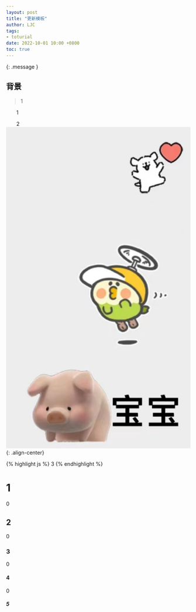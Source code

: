 ```yaml
---
layout: post
title: "更新模板"
author: LJC
tags:
- toturial
date: 2022-10-01 10:00 +0800
toc: true
---
```

{: .message }
## 背景
> 1

&emsp;&emsp;1

&emsp;&emsp;2
![lay.jpg](/images/lay.jpg "LAY"){: .align-center}

{% highlight js %}
3
{% endhighlight %}


# 1
0
## 2
0
### 3
0
#### 4
0
##### 5